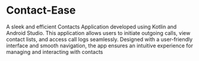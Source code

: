 # Contact-Ease
A sleek and efficient Contacts Application developed using Kotlin and Android Studio. This application allows users to initiate outgoing calls, view contact lists, and access call logs seamlessly. Designed with a user-friendly interface and smooth navigation, the app ensures an intuitive experience for managing and interacting with contacts
